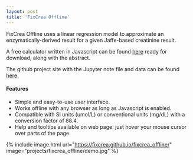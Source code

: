 ```yaml
---
layout: post
title: 'FixCrea Offline'
---
```


FixCrea Offline uses a linear regression model to approximate an enzymatically-derived result for a given Jaffe-based creatinine result.

A free calculator written in Javascript can be found [here](https://fixcrea.com) ready for download, along with the abstract.

The github project site with the Jupyter note file and data can be found [here](https://github.com/fixcrea/fixcrea_offline).

#### Features
- Simple and easy-to-use user interface.
- Works offline with any browser as long as Javascript is enabled.
- Compatible with SI units (umol/L) or conventional units (mg/dL) with a conversion factor of 88.4.
- Help and tooltips available on web page: just hover your mouse cursor over parts of the page.

{% include image.html url="https://fixcrea.github.io/fixcrea_offline/" image="projects/fixcrea_offline/demo.jpg" %}
